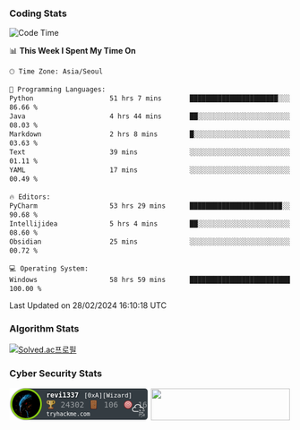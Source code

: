 ### Coding Stats

<!--START_SECTION:waka-->
![Code Time](http://img.shields.io/badge/Code%20Time-357%20hrs-blue)

📊 **This Week I Spent My Time On** 

```text
🕑︎ Time Zone: Asia/Seoul

💬 Programming Languages: 
Python                   51 hrs 7 mins       ██████████████████████░░░   86.66 % 
Java                     4 hrs 44 mins       ██░░░░░░░░░░░░░░░░░░░░░░░   08.03 % 
Markdown                 2 hrs 8 mins        █░░░░░░░░░░░░░░░░░░░░░░░░   03.63 % 
Text                     39 mins             ░░░░░░░░░░░░░░░░░░░░░░░░░   01.11 % 
YAML                     17 mins             ░░░░░░░░░░░░░░░░░░░░░░░░░   00.49 % 

🔥 Editors: 
PyCharm                  53 hrs 29 mins      ███████████████████████░░   90.68 % 
Intellijidea             5 hrs 4 mins        ██░░░░░░░░░░░░░░░░░░░░░░░   08.60 % 
Obsidian                 25 mins             ░░░░░░░░░░░░░░░░░░░░░░░░░   00.72 % 

💻 Operating System: 
Windows                  58 hrs 59 mins      █████████████████████████   100.00 % 
```


 Last Updated on 28/02/2024 16:10:18 UTC
<!--END_SECTION:waka-->

### Algorithm Stats

[![Solved.ac프로필](http://mazassumnida.wtf/api/v2/generate_badge?boj=revi1337)](https://solved.ac/revi1337)

### Cyber Security Stats

[![revi1337's tryhackme stats](https://raw.githubusercontent.com/Revi1337/Revi1337/main/assets/thm_propic.png)][tryhackme]
[<img src="https://www.hackthebox.com/badge/image/1002993" width="248.01" height="57">][hackthebox]


[website]: https://revi1337.com
[tryhackme]: https://tryhackme.com/p/revi1337
[hackthebox]: https://app.hackthebox.com/profile/1002993

